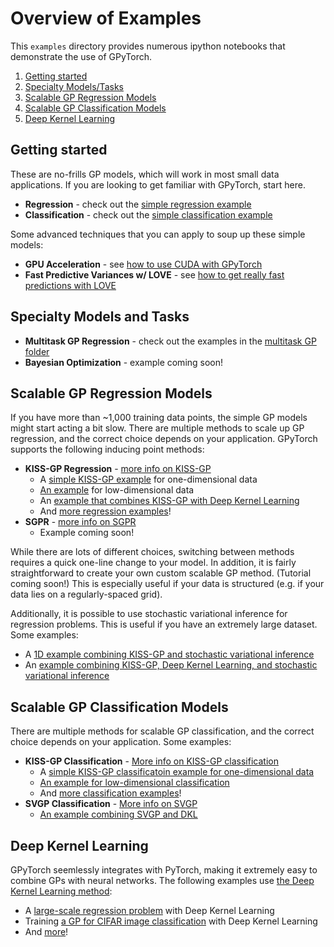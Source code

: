 # Overview of Examples

This `examples` directory provides numerous ipython notebooks that demonstrate the use of GPyTorch.

1. [Getting started](#getting-started)
1. [Specialty Models/Tasks](#specialty-models-and-tasks)
1. [Scalable GP Regression Models](#scalable-gp-regression-models)
1. [Scalable GP Classification Models](#scalable-gp-classification-models)
1. [Deep Kernel Learning](#deep-kernel-learning)

## Getting started

These are no-frills GP models, which will work in most small data applications.
If you are looking to get familiar with GPyTorch, start here.

- **Regression** - check out the [simple regression example](01_Simple_GP_Regression/Simple_GP_Regression.ipynb)
- **Classification** - check out the [simple classification example](02_Simple_GP_Classification/Simple_GP_Classification.ipynb)

Some advanced techniques that you can apply to soup up these simple models:

- **GPU Acceleration** - see [how to use CUDA with GPyTorch](01_Simple_GP_Regression/Simple_GP_Regression_CUDA.ipynb)
- **Fast Predictive Variances w/ LOVE** - see [how to get really fast predictions with LOVE](01_Simple_GP_Regression/Simple_GP_Regression_With_LOVE_Fast_Variances_CUDA.ipynb)


## Specialty Models and Tasks

- **Multitask GP Regression** - check out the examples in the [multitask GP folder](03_Multitask_GP_Regression)
- **Bayesian Optimization** - example coming soon!


## Scalable GP Regression Models

If you have more than ~1,000 training data points, the simple GP models might start acting a bit slow.
There are multiple methods to scale up GP regression, and the correct choice depends on your application.
GPyTorch supports the following inducing point methods:
- **KISS-GP Regression** - [more info on KISS-GP](https://arxiv.org/abs/1503.01057)
    - A [simple KISS-GP example](04_Scalable_GP_Regression_1D/KISSGP_Regression_1D.ipynb) for one-dimensional data
    - [An example](05_Scalable_GP_Regression_Multidimensional/KISSGP_Kronecker_Regression.ipynb) for low-dimensional data
    - An [example that combines KISS-GP with Deep Kernel Learning](05_Scalable_GP_Regression_Multidimensional/KISSGP_Deep_Kernel_Regression_CUDA.ipynb)
    - And [more regression examples](05_Scalable_GP_Regression_Multidimensional)!
- **SGPR** - [more info on SGPR](http://proceedings.mlr.press/v5/titsias09a/titsias09a.pdf)
    - Example coming soon!

While there are lots of different choices, switching between methods requires a quick one-line change to your model.
In addition, it is fairly straightforward to create your own custom scalable GP method. (Tutorial coming soon!)
This is especially useful if your data is structured (e.g. if your data lies on a regularly-spaced grid).

Additionally, it is possible to use stochastic variational inference for regression problems.
This is useful if you have an extremely large dataset.
Some examples:
- A [1D example combining KISS-GP and stochastic variational inference](04_Scalable_GP_Regression_1D/KISSGP_Regression_1D_With_Stochastic_Variational_Inference_CUDA.ipynb)
- An [example combining KISS-GP, Deep Kernel Learning, and stochastic variational inference](05_Scalable_GP_Regression_Multidimensional/KISSGP_Deep_Kernel_Regression_With_Stochastic_Variational_Inference_CUDA.ipynb)


## Scalable GP Classification Models

There are multiple methods for scalable GP classification, and the correct choice depends on your application.
Some examples:
- **KISS-GP Classification** - [More info on KISS-GP classification](https://arxiv.org/abs/1611.00336)
    - A [simple KISS-GP classificatoin example for one-dimensional data](06_Scalable_GP_Classification_1D/KISSGP_Classification_1D.ipynb)
    - [An example for low-dimensional classification](07_Scalable_GP_Classification_Multidimensional/KISSGP_Kronecker_Classification.ipynb)
    - And [more classification examples](07_Scalable_GP_Classification_Multidimensional)!
- **SVGP Classification** - [More info on SVGP](http://proceedings.mlr.press/v38/hensman15.pdf)
    - [An example combining SVGP and DKL](05_Scalable_GP_Regression_Multidimensional/SVDKL_Regression_SVGP_CUDA.ipynb)


## Deep Kernel Learning

GPyTorch seemlessly integrates with PyTorch, making it extremely easy to combine GPs with neural networks.
The following examples use [the Deep Kernel Learning method](https://arxiv.org/abs/1511.02222):
  - A [large-scale regression problem](05_Scalable_GP_Regression_Multidimensional/KISSGP_Deep_Kernel_Regression_CUDA.ipynb) with Deep Kernel Learning
  - Training [a GP for CIFAR image classification](08_Deep_Kernel_Learning/Deep_Kernel_Learning_DenseNet_CIFAR_Tutorial.ipynb) with Deep Kernel Learning
  - And [more](08_Deep_Kernel_Learning)!
